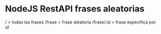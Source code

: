 # NodeJS RestAPI frases aleatorias

/ = todas las frases
/frase = frase aleatoria
/frase/:id = frase especifica por id